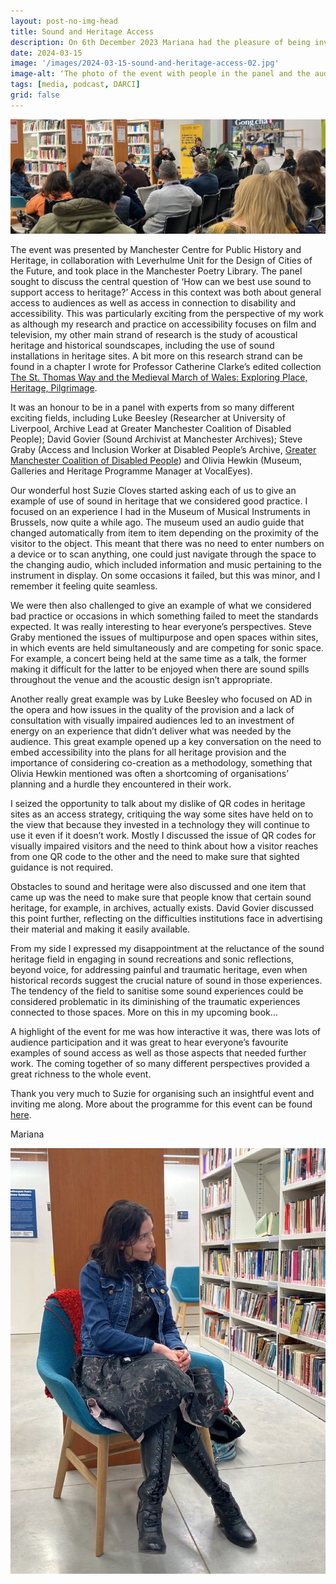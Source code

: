 ```yaml
---
layout: post-no-img-head
title: Sound and Heritage Access
description: On 6th December 2023 Mariana had the pleasure of being invited to join a panel organised by Suzie Cloves from Manchester Metropolitan University.
date: 2024-03-15
image: '/images/2024-03-15-sound-and-heritage-access-02.jpg'
image-alt: ‘The photo of the event with people in the panel and the audience.’
tags: [media, podcast, DARCI]
grid: false
---
```


![The photo of the event with people in the panel and the audience.](/images/2024-03-15-sound-and-heritage-access-02.jpg)

The event was presented by Manchester Centre for Public History and Heritage, in collaboration with Leverhulme Unit for the Design of Cities of the Future, and took place in the Manchester Poetry Library. The panel sought to discuss the central question of ‘How can we best use sound to support access to heritage?’ Access in this context was both about general access to audiences as well as access in connection to disability and accessibility. This was particularly exciting from the perspective of my work as although my research and practice on accessibility focuses on film and television, my other main strand of research is the study of acoustical heritage and historical soundscapes, including the use of sound installations in heritage sites. A bit more on this research strand can be found in a chapter I wrote for Professor Catherine Clarke’s edited collection [The St. Thomas Way and the Medieval March of Wales: Exploring Place, Heritage, Pilgrimage](https://www.arc-humanities.org/9781641892469/the-st-thomas-way-and-the-medieval-march-of-wales/).

It was an honour to be in a panel with experts from so many different exciting fields, including Luke Beesley (Researcher at University of Liverpool, Archive Lead at Greater Manchester Coalition of Disabled People); David Govier (Sound Archivist at Manchester Archives); Steve Graby (Access and Inclusion Worker at Disabled People’s Archive, [Greater Manchester Coalition of Disabled People](https://gmcdp.com/)) and Olivia Hewkin (Museum, Galleries and Heritage Programme Manager at VocalEyes). 

Our wonderful host Suzie Cloves started asking each of us to give an example of use of sound in heritage that we considered good practice. I focused on an experience I had in the Museum of Musical Instruments in Brussels, now quite a while ago. The museum used an audio guide that changed automatically from item to item depending on the proximity of the visitor to the object. This meant that there was no need to enter numbers on a device or to scan anything, one could just navigate through the space to the changing audio, which included information and music pertaining to the instrument in display. On some occasions it failed, but this was minor, and I remember it feeling quite seamless.  

We were then also challenged to give an example of what we considered bad practice or occasions in which something failed to meet the standards expected. It was really interesting to hear everyone’s perspectives. Steve Graby mentioned the issues of multipurpose and open spaces within sites, in which events are held simultaneously and are competing for sonic space. For example, a concert being held at the same time as a talk, the former making it difficult for the latter to be enjoyed when there are sound spills throughout the venue and the acoustic design isn’t appropriate. 

Another really great example was by Luke Beesley who focused on AD in the opera and how issues in the quality of the provision and a lack of consultation with visually impaired audiences led to an investment of energy on an experience that didn’t deliver what was needed by the audience. This great example opened up a key conversation on the need to embed accessibility into the plans for all heritage provision and the importance of considering co-creation as a methodology, something that Olivia Hewkin mentioned was often a shortcoming of organisations’ planning and a hurdle they encountered in their work.

I seized the opportunity to talk about my dislike of QR codes in heritage sites as an access strategy, critiquing the way some sites have held on to the view that because they invested in a technology they will continue to use it even if it doesn’t work. Mostly I discussed the issue of QR codes for visually impaired visitors and the need to think about how a visitor reaches from one QR code to the other and the need to make sure that sighted guidance is not required.

Obstacles to sound and heritage were also discussed and one item that came up was the need to make sure that people know that certain sound heritage, for example, in archives, actually exists. David Govier discussed this point further, reflecting on the difficulties institutions face in advertising their material and making it easily available.    

From my side I expressed my disappointment at the reluctance of the sound heritage field in engaging in sound recreations and sonic reflections, beyond voice, for addressing painful and traumatic heritage, even when historical records suggest the crucial nature of sound in those experiences. The tendency of the field to sanitise some sound experiences could be considered problematic in its diminishing of the traumatic experiences connected to those spaces. More on this in my upcoming book… 

A highlight of the event for me was how interactive it was, there was lots of audience participation and it was great to hear everyone’s favourite examples of sound access as well as those aspects that needed further work. The coming together of so many different perspectives provided a great richness to the whole event.

Thank you very much to Suzie for organising such an insightful event and inviting me along. More about the programme for this event can be found [here](https://pastandpresent.org.uk/registration-and-programme-for-sound-to-access-heritage-event/).

Mariana

![Mariana sitting on a chair.](/images/2024-03-15-sound-and-heritage-access-01.jpg)